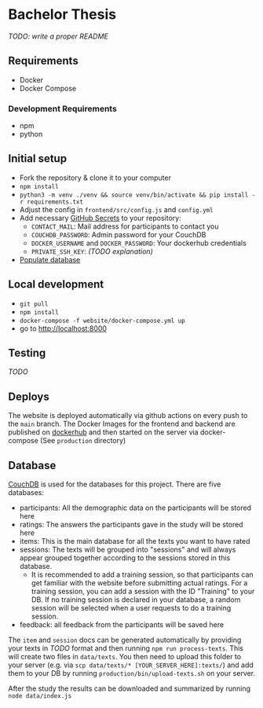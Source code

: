 # Bachelor Thesis

_TODO: write a proper README_

## Requirements

- Docker
- Docker Compose

### Development Requirements

- npm
- python

## Initial setup

- Fork the repository & clone it to your computer
- `npm install`
- `python3 -m venv ./venv && source venv/bin/activate && pip install -r requirements.txt`
- Adjust the config in `frontend/src/config.js` and `config.yml`
- Add necessary [GitHub Secrets](https://docs.github.com/en/actions/configuring-and-managing-workflows/creating-and-storing-encrypted-secrets#creating-encrypted-secrets-for-a-repository) to your repository:
  - `CONTACT_MAIL`: Mail address for participants to contact you
  - `COUCHDB_PASSWORD`: Admin password for your CouchDB
  - `DOCKER_USERNAME` and `DOCKER_PASSWORD`: Your dockerhub credentials
  - `PRIVATE_SSH_KEY`: _(TODO explanation)_
- [Populate database](#database)

## Local development

- `git pull`
- `npm install`
- `docker-compose -f website/docker-compose.yml up`
- go to [http://localhost:8000](http://localhost:8000)

## Testing

_TODO_

## Deploys

The website is deployed automatically via github actions on every push to the `main` branch. The Docker Images for the frontend and backend are published on [dockerhub](https://hub.docker.com/u/malfynnction) and then started on the server via docker-compose (See `production` directory)

<a name='database'></a>

## Database

[CouchDB](https://couchdb.apache.org/) is used for the databases for this project. There are five databases:

- participants: All the demographic data on the participants will be stored here
- ratings: The answers the participants gave in the study will be stored here
- items: This is the main database for all the texts you want to have rated
- sessions: The texts will be grouped into "sessions" and will always appear grouped together according to the sessions stored in this database.
  - It is recommended to add a training session, so that participants can get familiar with the website before submitting actual ratings. For a training session, you can add a session with the ID "Training" to your DB. If no training session is declared in your database, a random session will be selected when a user requests to do a training session.
- feedback: all feedback from the participants will be saved here

The `item` and `session` docs can be generated automatically by providing your texts in _TODO_ format and then running `npm run process-texts`. This will create two files in `data/texts`. You then need to upload this folder to your server (e.g. via `scp data/texts/* [YOUR_SERVER_HERE]:texts/`) and add them to your DB by running `production/bin/upload-texts.sh` on your server.

After the study the results can be downloaded and summarized by running `node data/index.js`
